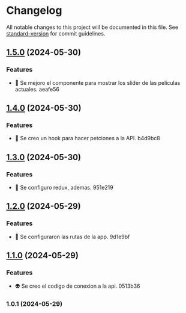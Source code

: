 # Changelog

All notable changes to this project will be documented in this file. See [standard-version](https://github.com/conventional-changelog/standard-version) for commit guidelines.

## [1.5.0](///compare/v1.4.0...v1.5.0) (2024-05-30)

### Features

- :lipstick: Se mejoro el componente para mostrar los slider de las peliculas actuales. aeafe56

## [1.4.0](///compare/v1.3.0...v1.4.0) (2024-05-30)

### Features

- :construction: Se creo un hook para hacer petciones a la API. b4d9bc8

## [1.3.0](///compare/v1.2.0...v1.3.0) (2024-05-30)

### Features

- :construction: Se configuro redux, ademas. 951e219

## [1.2.0](///compare/v1.1.0...v1.2.0) (2024-05-29)

### Features

- :construction: Se configuraron las rutas de la app. 9d1e9bf

## [1.1.0](///compare/v1.0.1...v1.1.0) (2024-05-29)

### Features

- :alien: Se creo el codigo de conexion a la api. 0513b36

### 1.0.1 (2024-05-29)
